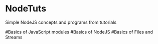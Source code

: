 # NodeTuts
Simple NodeJS concepts and programs from tutorials

#Basics of JavaScript modules
#Basics of NodeJS
#Basics of Files and Streams
